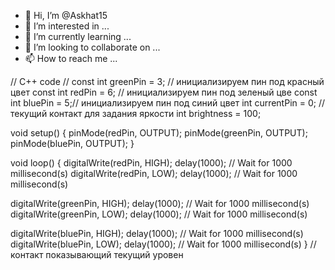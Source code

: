 - 👋 Hi, I’m @Askhat15
- 👀 I’m interested in ...
- 🌱 I’m currently learning ...
- 💞️ I’m looking to collaborate on ...
- 📫 How to reach me ...

<!---
Askhat15/Askhat15 is a ✨ special ✨ repository because its `README.md` (this file) appears on your GitHub profile.
You can click the Preview link to take a look at your changes.
--->

// C++ code
//
const int greenPin = 3;   // инициализируем пин под красный цвет
const int redPin = 6; // инициализируем пин под зеленый цве
const int bluePin = 5;// инициализируем пин под синий цвет
int currentPin = 0;      // текущий контакт для задания яркости
int brightness = 100;

void setup()
{
  pinMode(redPin, OUTPUT);
  pinMode(greenPin, OUTPUT);
  pinMode(bluePin, OUTPUT);
}

void loop()
{
  digitalWrite(redPin, HIGH);
  delay(1000); // Wait for 1000 millisecond(s)
  digitalWrite(redPin, LOW);
  delay(1000); // Wait for 1000 millisecond(s)
  
  digitalWrite(greenPin, HIGH);
  delay(1000); // Wait for 1000 millisecond(s)
  digitalWrite(greenPin, LOW);
  delay(1000); // Wait for 1000 millisecond(s)
  
  digitalWrite(bluePin, HIGH);
  delay(1000); // Wait for 1000 millisecond(s)
  digitalWrite(bluePin, LOW);
  delay(1000); // Wait for 1000 millisecond(s)
}    // контакт показывающий текущий уровен
